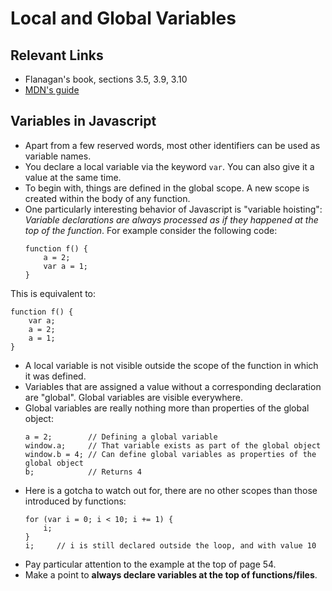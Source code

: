 # Local and Global Variables

## Relevant Links

- Flanagan's book, sections 3.5, 3.9, 3.10
- [MDN's guide](https://developer.mozilla.org/en-US/docs/Web/JavaScript/Guide/Values,_variables,_and_literals#Variables)

## Variables in Javascript

- Apart from a few reserved words, most other identifiers can be used as variable names.
- You declare a local variable via the keyword `var`. You can also give it a value at the same time.
- To begin with, things are defined in the global scope. A new scope is created within the body of any function.
- One particularly interesting behavior of Javascript is "variable hoisting": *Variable declarations are always processed as if they happened at the top of the function*.
For example consider the following code:
    ```
    function f() {
        a = 2;
        var a = 1;
    }
    ```


This is equivalent to:

```
function f() {
    var a;
    a = 2;
    a = 1;
}
```

- A local variable is not visible outside the scope of the function in which it was defined.
- Variables that are assigned a value without a corresponding declaration are "global". Global variables are visible everywhere.
- Global variables are really nothing more than properties of the global object:
    ```
    a = 2;        // Defining a global variable
    window.a;     // That variable exists as part of the global object
    window.b = 4; // Can define global variables as properties of the global object
    b;            // Returns 4
    ```
- Here is a gotcha to watch out for, there are no other scopes than those introduced by functions:
    ```
    for (var i = 0; i < 10; i += 1) {
        i;
    }
    i;     // i is still declared outside the loop, and with value 10
    ```
- Pay particular attention to the example at the top of page 54.
- Make a point to **always declare variables at the top of functions/files**.
